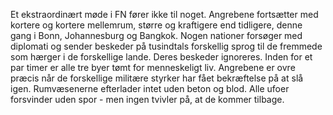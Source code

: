 Et ekstraordinært møde i FN fører ikke til noget. Angrebene fortsætter
med kortere og kortere mellemrum, større og kraftigere end tidligere,
denne gang i Bonn, Johannesburg og Bangkok. Nogen nationer forsøger med
diplomati og sender beskeder på tusindtals forskellig sprog til de
fremmede som hærger i de forskellige lande. Deres beskeder ignoreres.
Inden for et par timer er alle tre byer tømt for menneskeligt liv.
Angrebene er ovre præcis når de forskellige militære styrker har fået
bekræftelse på at slå igen. Rumvæsenerne efterlader intet uden beton og
blod. Alle ufoer forsvinder uden spor - men ingen tvivler på, at de
kommer tilbage.